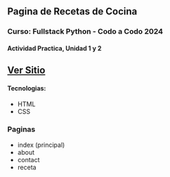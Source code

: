 ## Pagina de Recetas de Cocina
### Curso: Fullstack Python - Codo a Codo 2024
#### Actividad Practica, Unidad 1 y 2

## [Ver Sitio](https://admred.github.io/codoacodo2024/)

#### Tecnologias:

- HTML
- CSS

### Paginas
- index (principal)
- about
- contact
- receta
